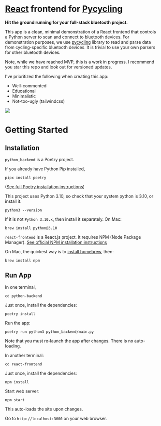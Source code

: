 # [React](https://react.dev/) frontend for [Pycycling](https://github.com/zacharyedwardbull/pycycling)

**Hit the ground running for your full-stack bluetooth project.**

This app is a clean, minimal demonstration of a React frontend that controls a Python server to scan and connect to bluetooth devices.
For demonstration purposes, we use [pycycling](https://github.com/zacharyedwardbull/pycycling) library to read and parse data from cycling-specific bluetooth devices. It is trivial to use your own parsers for other bluetooth devices.

Note, while we have reached MVP, this is a work in progress. I recommend you star this repo and look out for versioned updates.

I've prioritized the following when creating this app:
+ Well-commented
+ Educational
+ Minimalistic
+ Not-too-ugly (tailwindcss)

![](assets/mvp_screenshot.png)

# Getting Started

## Installation

`python_backend` is a Poetry project. 

If you already have Python Pip installed,
```
pipx install poetry
```
([See full Poetry installation instructions](https://python-poetry.org/docs/))

This project uses Python 3.10, so check that your system python is 3.10, or install it.
```
python3 --version
```
If it is not `Python 3.10.x`, then install it separately. On Mac:
```
brew install python@3.10
```

`react-frontend` is a React.js project. It requires NPM (Node Package Manager). [See official NPM installation instructions](https://docs.npmjs.com/downloading-and-installing-node-js-and-npm)

On Mac, the quickest way is to [install homebrew](https://brew.sh/), then:
```
brew install npm
```

## Run App

In one terminal,
```
cd python-backend
```

Just once, install the dependencies:
```
poetry install
```

Run the app:
```
poetry run python3 python_backend/main.py
```
Note that you must re-launch the app after changes. There is no auto-loading.

In another terminal:
```
cd react-frontend
```

Just once, install the dependencies:
```
npm install
```

Start web server:
```
npm start
```
This auto-loads the site upon changes.

Go to `http://localhost:3000` on your web browser.